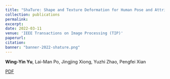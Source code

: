 ```yaml
---
title: "ShaTure: Shape and Texture Deformation for Human Pose and Attribute Transfer"
collection: publications
permalink: 
excerpt: 
date: 2022-03-11
venue: 'IEEE Transactions on Image Processing (TIP)'
paperurl: 
citation: 
banner: "banner-2022-shature.png"
---
```

<b>Wing-Yin Yu</b>, Lai-Man Po, Jingjing Xiong, Yuzhi Zhao, Pengfei Xian </br>

[PDF](http://rocketappslab.github.io/files/2022_ShaTure_Shape_and_Texture_Deformation_for_Human_Pose_and_Attribute_Transfer.pdf)
